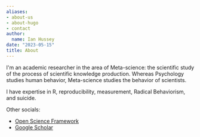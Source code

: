 ```yaml
---
aliases:
- about-us
- about-hugo
- contact
author:
  name: Ian Hussey
date: "2023-05-15"
title: About
---
```


I'm an academic researcher in the area of Meta-science: the scientific study of the process of scientific knowledge production. Whereas Psychology studies human behavior, Meta-science studies the behavior of scientists.

I have expertise in R, reproducibility, measurement, Radical Behaviorism, and suicide.

Other socials:
- [Open Science Framework](https://osf.io/3kzh8/)
- [Google Scholar](https://scholar.google.com/citations?user=Sg6JZb0AAAAJ)